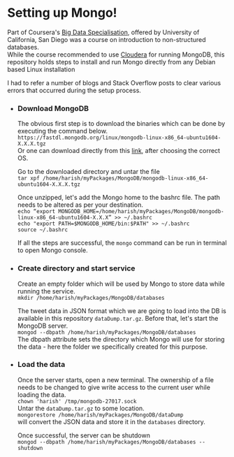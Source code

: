 # Setting up Mongo!
Part of Coursera's [Big Data Specialisation](https://www.coursera.org/learn/big-data-integration-processing), offered by University of California, San Diego was a course on introduction to non-structured databases.    
While the course recommended to use [Cloudera](https://www.cloudera.com/downloads/quickstart_vms/5-10.html) for running MongoDB, this repository holds steps to install and run Mongo directly from any Debian based Linux installation

I had to refer a number of blogs and Stack Overflow posts to clear various errors that occurred during the setup process.

- ### Download MongoDB
  The obvious first step is to download the binaries which can be done by executing the command below.   
  `https://fastdl.mongodb.org/linux/mongodb-linux-x86_64-ubuntu1604-X.X.X.tgz`   
  Or one can download directly from this [link](https://www.mongodb.com/download-center#community), after choosing the correct OS.   
  
  Go to the downloaded directory and untar the file   
  `tar xpf /home/harish/myPackages/MongoDB/mongodb-linux-x86_64-ubuntu1604-X.X.X.tgz`   
  
  Once unzipped, let's add the Mongo home to the bashrc file. The path needs to be altered as per your destination.       
  `echo “export MONGODB_HOME=/home/harish/myPackages/MongoDB/mongodb-linux-x86_64-ubuntu1604-X.X.X” >> ~/.bashrc`   
  `echo "export PATH=$MONGODB_HOME/bin:$PATH" >> ~/.bashrc`   
  `source ~/.bashrc`   
  
  If all the steps are successful, the `mongo` command can be run in terminal to open Mongo console.   
  
- ### Create directory and start service
  Create an empty folder which will be used by Mongo to store data while running the service.   
  `mkdir /home/harish/myPackages/MongoDB/databases`
  
  The tweet data in JSON format which we are going to load into the DB is available in this repository `dataDump.tar.gz`.
  Before that, let's start the MongoDB server.   
  `mongod --dbpath /home/harish/myPackages/MongoDB/databases`   
  The dbpath attribute sets the directory which Mongo will use for storing the data - here the folder we specifically created for this purpose.
  
- ### Load the data
  
  Once the server starts, open a new terminal. The ownership of a file needs to be changed to give write access to the current user while loading the data.   
  `chown 'harish' /tmp/mongodb-27017.sock`   
  Untar the `dataDump.tar.gz` to some location.   
  `mongorestore /home/harish/myPackages/MongoDB/dataDump`   
  will convert the JSON data and store it in the `databases` directory.
  
  Once successful, the server can be shutdown   
  `mongod --dbpath /home/harish/myPackages/MongoDB/databases --shutdown`   
